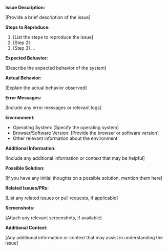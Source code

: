 **Issue Description:**

[Provide a brief description of the issue]

**Steps to Reproduce:**

1. [List the steps to reproduce the issue]
2. [Step 2]
3. [Step 3]
   ...

**Expected Behavior:**

[Describe the expected behavior of the system]

**Actual Behavior:**

[Explain the actual behavior observed]

**Error Messages:**

[Include any error messages or relevant logs]

**Environment:**

-   Operating System: [Specify the operating system]
-   Browser/Software Version: [Provide the browser or software version]
-   Other relevant information about the environment

**Additional Information:**

[Include any additional information or context that may be helpful]

**Possible Solution:**

[If you have any initial thoughts on a possible solution, mention them here]

**Related Issues/PRs:**

[List any related issues or pull requests, if applicable]

**Screenshots:**

[Attach any relevant screenshots, if available]

**Additional Context:**

[Any additional information or context that may assist in understanding the issue]
